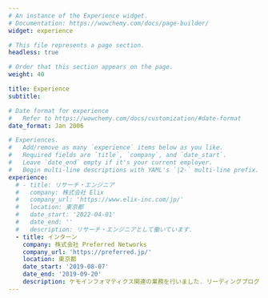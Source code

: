 ```yaml
---
# An instance of the Experience widget.
# Documentation: https://wowchemy.com/docs/page-builder/
widget: experience

# This file represents a page section.
headless: true

# Order that this section appears on the page.
weight: 40

title: Experience
subtitle:

# Date format for experience
#   Refer to https://wowchemy.com/docs/customization/#date-format
date_format: Jan 2006

# Experiences.
#   Add/remove as many `experience` items below as you like.
#   Required fields are `title`, `company`, and `date_start`.
#   Leave `date_end` empty if it's your current employer.
#   Begin multi-line descriptions with YAML's `|2-` multi-line prefix.
experience:
  # - title: リサーチ・エンジニア
  #   company: 株式会社 Elix
  #   company_url: 'https://www.elix-inc.com/jp/'
  #   location: 東京都
  #   date_start: '2022-04-01'
  #   date_end: ''
  #   description: リサーチ・エンジニアとして働いています.
  - title: インターン
    company: 株式会社 Preferred Networks
    company_url: 'https://preferred.jp/'
    location: 東京都
    date_start: '2019-08-07'
    date_end: '2019-09-20'
    description: ケモインフォマティクス関連の業務を行いました. リーディングプログラムに提出した報告書は<a href="http://www.ap.t.u-tokyo.ac.jp/merit/training/pdf/report/intern_2019_inoue.pdf" target=”_blank”>こちら</a> (外部サイト).
---
```

